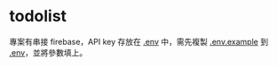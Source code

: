 # todolist

專案有串接 firebase，API key 存放在 [.env](.env) 中，需先複製 [.env.example](.env.example) 到 [.env](.env)，並將參數填上。
